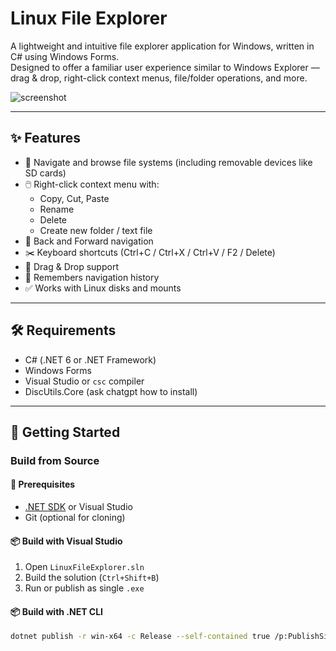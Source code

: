 # Linux File Explorer

A lightweight and intuitive file explorer application for Windows, written in C# using Windows Forms.  
Designed to offer a familiar user experience similar to Windows Explorer — drag & drop, right-click context menus, file/folder operations, and more.

![screenshot](https://imgur.com/a/4ki6uYn) <!-- (optional: add image of your app UI here) -->

---

## ✨ Features

- 📁 Navigate and browse file systems (including removable devices like SD cards)
- 🖱️ Right-click context menu with:
  - Copy, Cut, Paste
  - Rename
  - Delete
  - Create new folder / text file
- 📌 Back and Forward navigation
- ✂️ Keyboard shortcuts (Ctrl+C / Ctrl+X / Ctrl+V / F2 / Delete)
- 📂 Drag & Drop support
- 🧠 Remembers navigation history
- ✅ Works with Linux disks and mounts

---

## 🛠️ Requirements

- C# (.NET 6 or .NET Framework)
- Windows Forms
- Visual Studio or `csc` compiler
- DiscUtils.Core (ask chatgpt how to install)
---

## 🚀 Getting Started

### Build from Source

#### 🧱 Prerequisites

- [.NET SDK](https://dotnet.microsoft.com/en-us/download) or Visual Studio
- Git (optional for cloning)

#### 📦 Build with Visual Studio

1. Open `LinuxFileExplorer.sln`
2. Build the solution (`Ctrl+Shift+B`)
3. Run or publish as single `.exe`

#### 📦 Build with .NET CLI

```bash
dotnet publish -r win-x64 -c Release --self-contained true /p:PublishSingleFile=true /p:IncludeNativeLibrariesForSelfExtract=true /p:DebugType=None /p:DebugSymbols=false
